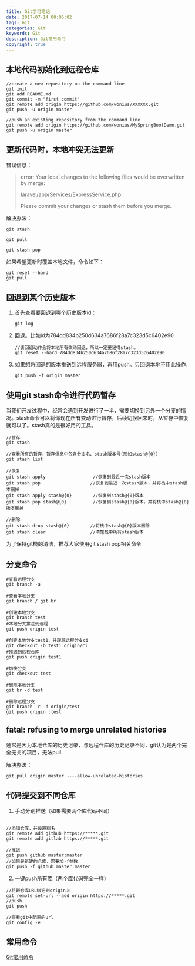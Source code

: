 ```yaml
---
title: Git学习笔记
date: 2017-07-14 00:06:02
tags: Git
categories: Git
keywords: Git
description: Git常用命令
copyright: true
---
```


## 本地代码初始化到远程仓库

```
//create a new repository on the command line
git init
git add README.md
git commit -m "first commit"
git remote add origin https://github.com/wonius/XXXXXX.git
git push -u origin master

//push an existing repository from the command line
git remote add origin https://github.com/wonius/MySpringBootDemo.git
git push -u origin master
```



## 更新代码时，本地冲突无法更新

错误信息：
> error: Your local changes to the following files would be overwritten by merge:
>
> laravel/app/Services/ExpressService.php
>
> Please commit your changes or stash them before you merge.

解决办法：

```
git stash

git pull

git stash pop
```

如果希望更新时覆盖本地文件，命令如下：

```
git reset --hard
git pull
```



## 回退到某个历史版本

1. 首先查看要回退到哪个历史版本id：

   ```Git
   git log
   ```

2. 回退。比如id为784dd834b250d634a7686f28a7c323d5c6402e90

   ```
   //该回退动作会将本地所有改动回退，所以一定要记得stash。
   git reset --hard 784dd834b250d634a7686f28a7c323d5c6402e90
   ```

3. 如果想将回退的版本推送到远程服务器，再用push。只回退本地不用此操作:

   ```
   git push -f origin master
   ```



## 使用git stash命令进行代码暂存

​	当我们开发过程中，经常会遇到开发进行了一半，需要切换到另外一个分支的情况。stash命令可以将你现在所有变动进行暂存，后续切换回来时，从暂存中恢复就可以了。stash真的是很好用的工具。

```
//暂存
git stash

//查看所有的暂存，暂存信息中包含分支名、stash版本号(形如stash@{0})
git stash list

//恢复
git stash apply  			     //恢复到最近一次stash版本
git stash pop					//恢复到最近一次stash版本，并将栈中stash版本删掉
git stash apply stash@{0} 		 //恢复到stash@{0}版本
git stash pop stash@{0}			 //恢复到stash@{0}版本，并将栈中stash@{0}版本删掉

//删除
git stash drop stash@{0}		//将栈中stash@{0}版本删除
git stash clear					//清楚栈中所有stash版本
```

为了保持git栈的清洁，推荐大家使用git stash pop相关命令

## 分支命令

```
#查看远程分支
git branch -a

#查看本地分支
git branch / git br

#创建本地分支
git branch test
#本地分支推送到远程
git push origin test

#创建本地分支test1，并跟踪远程分支ci
git checkout -b test1 origin/ci
#推送到远程仓库
git push origin test1

#切换分支
git checkout test

#删除本地分支
git br -d test

#删除远程分支
git branch -r -d origin/test
git push origin :test 
```

## fatal: refusing to merge unrelated histories

通常是因为本地仓库的历史记录，与远程仓库的历史记录不同，git认为是两个完全无关的项目，无法pull

解决办法：

```
git pull origin master ----allow-unrelated-histories
```

## 代码提交到不同仓库

1. 手动分别推送（如果需要两个库代码不同）

```

//添加仓库，并设置别名
git remote add github https://*****.git
git remote add gitlab https://*****.git

//推送
git push github master:master
//如果是新建的仓库，需要加-f参数
git push -f github master:master
```

2. 一键push所有库（两个库代码完全一样）

```
//将新仓库URL绑定到origin上
git remote set-url --add origin https://*****.git
//push
git push

//查看git中配置的url
git config -e
```





## 常用命令

[Git常用命令](https://git-scm.com/docs)
